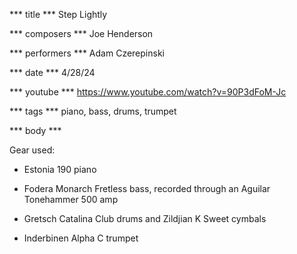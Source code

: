 *** title ***
Step Lightly

*** composers ***
Joe Henderson

*** performers ***
Adam Czerepinski

*** date ***
4/28/24

*** youtube ***
https://www.youtube.com/watch?v=90P3dFoM-Jc

*** tags ***
piano, bass, drums, trumpet

*** body ***

Gear used:

- Estonia 190 piano

- Fodera Monarch Fretless bass, recorded through an Aguilar Tonehammer 500 amp

- Gretsch Catalina Club drums and Zildjian K Sweet cymbals

- Inderbinen Alpha C trumpet
